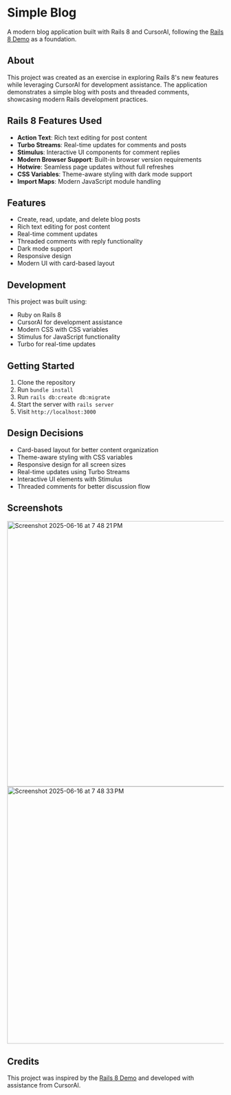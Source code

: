 # Simple Blog

A modern blog application built with Rails 8 and CursorAI, following the [Rails 8 Demo](https://www.youtube.com/watch?v=X_Hw9P1iZfQ) as a foundation.

## About

This project was created as an exercise in exploring Rails 8's new features while leveraging CursorAI for development assistance. The application demonstrates a simple blog with posts and threaded comments, showcasing modern Rails development practices.

## Rails 8 Features Used

- **Action Text**: Rich text editing for post content
- **Turbo Streams**: Real-time updates for comments and posts
- **Stimulus**: Interactive UI components for comment replies
- **Modern Browser Support**: Built-in browser version requirements
- **Hotwire**: Seamless page updates without full refreshes
- **CSS Variables**: Theme-aware styling with dark mode support
- **Import Maps**: Modern JavaScript module handling

## Features

- Create, read, update, and delete blog posts
- Rich text editing for post content
- Real-time comment updates
- Threaded comments with reply functionality
- Dark mode support
- Responsive design
- Modern UI with card-based layout

## Development

This project was built using:
- Ruby on Rails 8
- CursorAI for development assistance
- Modern CSS with CSS variables
- Stimulus for JavaScript functionality
- Turbo for real-time updates

## Getting Started

1. Clone the repository
2. Run `bundle install`
3. Run `rails db:create db:migrate`
4. Start the server with `rails server`
5. Visit `http://localhost:3000`

## Design Decisions

- Card-based layout for better content organization
- Theme-aware styling with CSS variables
- Responsive design for all screen sizes
- Real-time updates using Turbo Streams
- Interactive UI elements with Stimulus
- Threaded comments for better discussion flow

## Screenshots

<img width="617" alt="Screenshot 2025-06-16 at 7 48 21 PM" src="https://github.com/user-attachments/assets/7dc10a1e-eef8-491d-bac3-d530ba0a0f44" />

<img width="598" alt="Screenshot 2025-06-16 at 7 48 33 PM" src="https://github.com/user-attachments/assets/3e4ba5ca-e229-4b76-a30a-d9c348ca5f94" />

## Credits

This project was inspired by the [Rails 8 Demo](https://www.youtube.com/watch?v=X_Hw9P1iZfQ) and developed with assistance from CursorAI.
